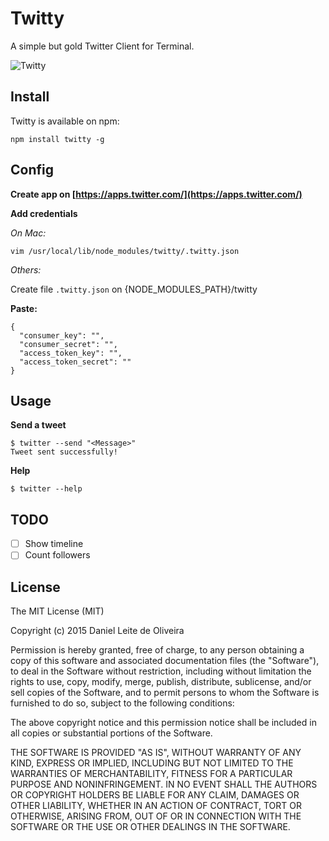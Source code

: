 # Twitty
A simple but gold Twitter Client for Terminal.

![Twitty](https://cloud.githubusercontent.com/assets/2229108/10257196/516a33c6-692c-11e5-8ae9-ca7e47704f54.png)


## Install
Twitty is available on npm:
```
npm install twitty -g
```

## Config

**Create app on [https://apps.twitter.com/](https://apps.twitter.com/)**

**Add credentials**

*On Mac:*
```
vim /usr/local/lib/node_modules/twitty/.twitty.json
```

*Others:*

Create file ```.twitty.json``` on {NODE_MODULES_PATH}/twitty

**Paste:**
```
{
  "consumer_key": "",
  "consumer_secret": "",
  "access_token_key": "",
  "access_token_secret": ""
}

```


## Usage

**Send a tweet**
```
$ twitter --send "<Message>"
Tweet sent successfully!
```

**Help**
```
$ twitter --help
```

## TODO

- [ ] Show timeline
- [ ] Count followers

## License
The MIT License (MIT)

Copyright (c) 2015 Daniel Leite de Oliveira

Permission is hereby granted, free of charge, to any person obtaining a copy
of this software and associated documentation files (the "Software"), to deal
in the Software without restriction, including without limitation the rights
to use, copy, modify, merge, publish, distribute, sublicense, and/or sell
copies of the Software, and to permit persons to whom the Software is
furnished to do so, subject to the following conditions:

The above copyright notice and this permission notice shall be included in
all copies or substantial portions of the Software.

THE SOFTWARE IS PROVIDED "AS IS", WITHOUT WARRANTY OF ANY KIND, EXPRESS OR
IMPLIED, INCLUDING BUT NOT LIMITED TO THE WARRANTIES OF MERCHANTABILITY,
FITNESS FOR A PARTICULAR PURPOSE AND NONINFRINGEMENT. IN NO EVENT SHALL THE
AUTHORS OR COPYRIGHT HOLDERS BE LIABLE FOR ANY CLAIM, DAMAGES OR OTHER
LIABILITY, WHETHER IN AN ACTION OF CONTRACT, TORT OR OTHERWISE, ARISING FROM,
OUT OF OR IN CONNECTION WITH THE SOFTWARE OR THE USE OR OTHER DEALINGS IN
THE SOFTWARE.


